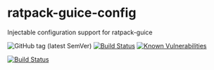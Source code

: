 # ratpack-guice-config
Injectable configuration support for ratpack-guice

![GitHub tag (latest SemVer)](https://img.shields.io/github/v/tag/Cantararatpack-guice-config)
[![Build Status](https://jenkins.quadim.ai/buildStatus/icon?job=ratpack-guice-config)](https://jenkins.quadim.ai/job/ratpack-echo-websockets-application/)
 [![Known Vulnerabilities](https://snyk.io/test/github/Cantara/ratpack-guice-config/badge.svg)](https://snyk.io/test/github/Cantara/ratpack-guice-config)


[![Build Status](https://jenkins.quadim.ai/buildStatus/icon?job=ratpack-guice-config)](https://jenkins.quadim.ai/job/ratpack-guice-config/)
